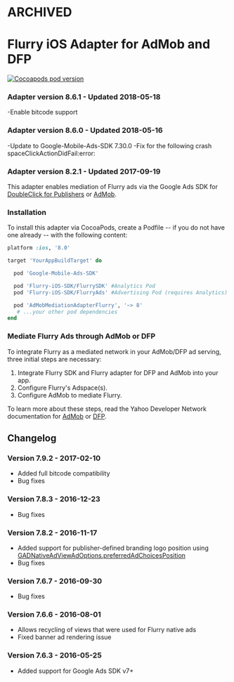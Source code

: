 # ARCHIVED 



Flurry iOS Adapter for AdMob and DFP
====================================

[![Cocoapods pod version](https://img.shields.io/cocoapods/v/AdMobMediationAdapterFlurry.svg?style=flat)](https://cocoapods.org/pods/AdMobMediationAdapterFlurry)

### Adapter version 8.6.1 - Updated 2018-05-18

-Enable bitcode support

### Adapter version 8.6.0 - Updated 2018-05-16

-Update to Google-Mobile-Ads-SDK 7.30.0
-Fix for the following crash spaceClickActionDidFail:error:

### Adapter version 8.2.1 - Updated 2017-09-19

This adapter enables mediation of Flurry ads via the Google Ads SDK for 
[DoubleClick for Publishers](https://developers.google.com/mobile-ads-sdk/docs/dfp/ios/mediation-networks) or 
[AdMob](https://firebase.google.com/docs/admob/ios/mediation-networks).

### Installation

To install this adapter via CocoaPods, create a Podfile -- if you do not have one already -- with the following content:

```ruby
platform :ios, '8.0'

target 'YourAppBuildTarget' do

  pod 'Google-Mobile-Ads-SDK'

  pod 'Flurry-iOS-SDK/FlurrySDK' #Analytics Pod
  pod 'Flurry-iOS-SDK/FlurryAds' #Advertising Pod (requires Analytics)

  pod 'AdMobMediationAdapterFlurry', '~> 8'
   # ...your other pod dependencies
end
```

### Mediate Flurry Ads through AdMob or DFP

To integrate Flurry as a mediated network in your AdMob/DFP ad serving, three initial steps are necessary:

1. Integrate Flurry SDK and Flurry adapter for DFP and AdMob into your app.
2. Configure Flurry's Adspace(s). 
3. Configure AdMob to mediate Flurry.

To learn more about these steps, read the Yahoo Developer Network documentation for 
[AdMob](https://developer.yahoo.com/flurry/docs/publisher/mediation/admob/ios/) or 
[DFP](https://developer.yahoo.com/flurry/docs/publisher/mediation/dfp/ios/).

Changelog
---------
### Version 7.9.2 - 2017-02-10
* Added full bitcode compatibility
* Bug fixes

### Version 7.8.3 - 2016-12-23
* Bug fixes

### Version 7.8.2 - 2016-11-17
* Added support for publisher-defined branding logo position using [GADNativeAdViewAdOptions.preferredAdChoicesPosition](https://firebase.google.com/docs/reference/ios/googlemobileads/api/reference/Classes/GADNativeAdViewAdOptions#/c:objc(cs)GADNativeAdViewAdOptions(py)preferredAdChoicesPosition)
* Bug fixes

### Version 7.6.7 - 2016-09-30
* Bug fixes

### Version 7.6.6 - 2016-08-01
* Allows recycling of views that were used for Flurry native ads
* Fixed banner ad rendering issue

### Version 7.6.3 - 2016-05-25
* Added support for Google Ads SDK v7+
